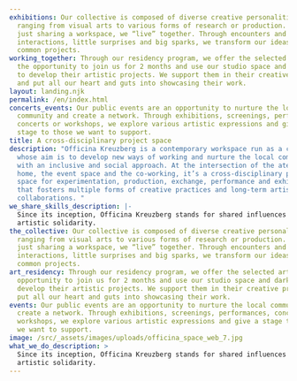 ```yaml
---
exhibitions: Our collective is composed of diverse creative personalities
  ranging from visual arts to various forms of research or production. More than
  just sharing a workspace, we “live” together. Through encounters and
  interactions, little surprises and big sparks, we transform our ideas into
  common projects.
working_together: Through our residency program, we offer the selected artists
  the opportunity to join us for 2 months and use our studio space and darkroom
  to develop their artistic projects. We support them in their creative process
  and put all our heart and guts into showcasing their work.
layout: landing.njk
permalink: /en/index.html
concerts_events: Our public events are an opportunity to nurture the local
  community and create a network. Through exhibitions, screenings, performances,
  concerts or workshops, we explore various artistic expressions and give a
  stage to those we want to support.
title: A cross-disciplinary project space
description: "Officina Kreuzberg is a contemporary workspace run as a collective
  whose aim is to develop new ways of working and nurture the local community
  with an inclusive and social approach. At the intersection of the atelier, the
  home, the event space and the co-working, it’s a cross-disciplinary project
  space for experimentation, production, exchange, performance and exhibition
  that fosters multiple forms of creative practices and long-term artistic
  collaborations. "
we_share_skills_description: |-
  Since its inception, Officina Kreuzberg stands for shared influences and
  artistic solidarity.
the_collective: Our collective is composed of diverse creative personalities
  ranging from visual arts to various forms of research or production. More than
  just sharing a workspace, we “live” together. Through encounters and
  interactions, little surprises and big sparks, we transform our ideas into
  common projects.
art_residency: Through our residency program, we offer the selected artists the
  opportunity to join us for 2 months and use our studio space and darkroom to
  develop their artistic projects. We support them in their creative process and
  put all our heart and guts into showcasing their work.
events: Our public events are an opportunity to nurture the local community and
  create a network. Through exhibitions, screenings, performances, concerts or
  workshops, we explore various artistic expressions and give a stage to those
  we want to support.
image: /src/_assets/images/uploads/officina_space_web_7.jpg
what_we_do_description: >
  Since its inception, Officina Kreuzberg stands for shared influences and
  artistic solidarity.
---
```

